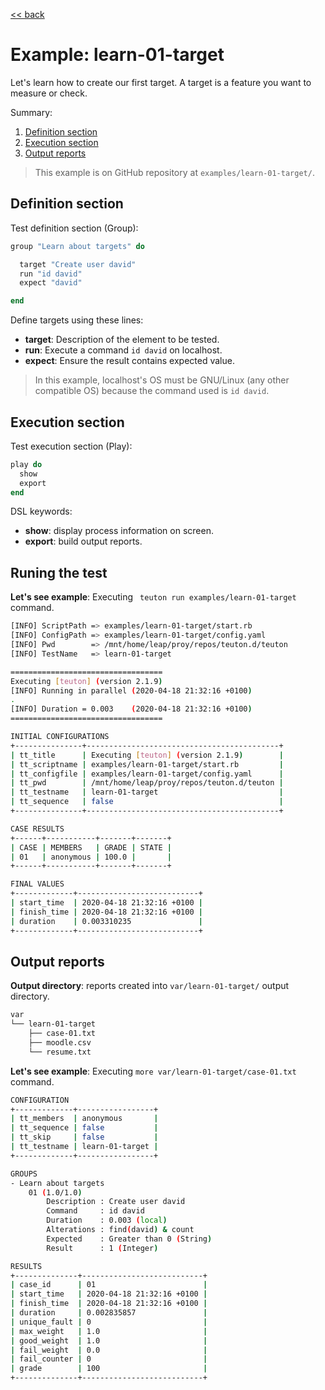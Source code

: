 [<< back](README.md)

# Example: learn-01-target

Let's learn how to create our first target.
A target is a feature you want to measure or check.

Summary:
1. [Definition section](#definition-section)
2. [Execution section](#execution-section)
3. [Output reports](#output-reports)

> This example is on GitHub repository at `examples/learn-01-target/`.

## Definition section

Test definition section (Group):
```ruby
group "Learn about targets" do

  target "Create user david"
  run "id david"
  expect "david"

end
```

Define targets using these lines:
* **target**: Description of the element to be tested.
* **run**: Execute a command `id david` on localhost.
* **expect**: Ensure the result contains expected value.

> In this example, localhost's OS must be GNU/Linux (any other compatible OS) because the command used is `id david`.

## Execution section

Test execution section (Play):

```ruby
play do
  show
  export
end
```

DSL keywords:
* **show**: display process information on screen.
* **export**: build output reports.

## Runing the test

**Let's see example**: Executing ` teuton run examples/learn-01-target` command.

```bash
[INFO] ScriptPath => examples/learn-01-target/start.rb
[INFO] ConfigPath => examples/learn-01-target/config.yaml
[INFO] Pwd        => /mnt/home/leap/proy/repos/teuton.d/teuton
[INFO] TestName   => learn-01-target

==================================
Executing [teuton] (version 2.1.9)
[INFO] Running in parallel (2020-04-18 21:32:16 +0100)
.
[INFO] Duration = 0.003    (2020-04-18 21:32:16 +0100)
==================================

INITIAL CONFIGURATIONS
+---------------+-------------------------------------------+
| tt_title      | Executing [teuton] (version 2.1.9)        |
| tt_scriptname | examples/learn-01-target/start.rb         |
| tt_configfile | examples/learn-01-target/config.yaml      |
| tt_pwd        | /mnt/home/leap/proy/repos/teuton.d/teuton |
| tt_testname   | learn-01-target                           |
| tt_sequence   | false                                     |
+---------------+-------------------------------------------+

CASE RESULTS
+------+-----------+-------+-------+
| CASE | MEMBERS   | GRADE | STATE |
| 01   | anonymous | 100.0 |       |
+------+-----------+-------+-------+

FINAL VALUES
+-------------+---------------------------+
| start_time  | 2020-04-18 21:32:16 +0100 |
| finish_time | 2020-04-18 21:32:16 +0100 |
| duration    | 0.003310235               |
+-------------+---------------------------+
```

## Output reports

**Output directory**: reports created into `var/learn-01-target/` output directory.

```bash
var
└── learn-01-target
    ├── case-01.txt
    ├── moodle.csv
    └── resume.txt
```

**Let's see example**: Executing `more var/learn-01-target/case-01.txt` command.

```bash
CONFIGURATION
+-------------+-----------------+
| tt_members  | anonymous       |
| tt_sequence | false           |
| tt_skip     | false           |
| tt_testname | learn-01-target |
+-------------+-----------------+

GROUPS
- Learn about targets
    01 (1.0/1.0)
        Description : Create user david
        Command     : id david
        Duration    : 0.003 (local)
        Alterations : find(david) & count
        Expected    : Greater than 0 (String)
        Result      : 1 (Integer)

RESULTS
+--------------+---------------------------+
| case_id      | 01                        |
| start_time   | 2020-04-18 21:32:16 +0100 |
| finish_time  | 2020-04-18 21:32:16 +0100 |
| duration     | 0.002835857               |
| unique_fault | 0                         |
| max_weight   | 1.0                       |
| good_weight  | 1.0                       |
| fail_weight  | 0.0                       |
| fail_counter | 0                         |
| grade        | 100                       |
+--------------+---------------------------+
```
